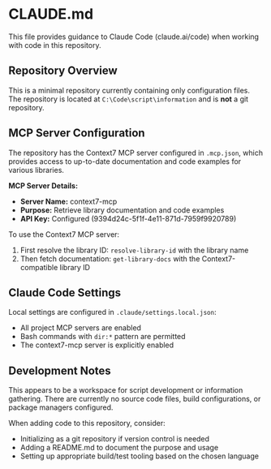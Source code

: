 # CLAUDE.md

This file provides guidance to Claude Code (claude.ai/code) when working with code in this repository.

## Repository Overview

This is a minimal repository currently containing only configuration files. The repository is located at `C:\Code\script\information` and is **not** a git repository.

## MCP Server Configuration

The repository has the Context7 MCP server configured in `.mcp.json`, which provides access to up-to-date documentation and code examples for various libraries.

**MCP Server Details:**
- **Server Name:** context7-mcp
- **Purpose:** Retrieve library documentation and code examples
- **API Key:** Configured (9394d24c-5f1f-4e11-871d-7959f9920789)

To use the Context7 MCP server:
1. First resolve the library ID: `resolve-library-id` with the library name
2. Then fetch documentation: `get-library-docs` with the Context7-compatible library ID

## Claude Code Settings

Local settings are configured in `.claude/settings.local.json`:
- All project MCP servers are enabled
- Bash commands with `dir:*` pattern are permitted
- The context7-mcp server is explicitly enabled

## Development Notes

This appears to be a workspace for script development or information gathering. There are currently no source code files, build configurations, or package managers configured.

When adding code to this repository, consider:
- Initializing as a git repository if version control is needed
- Adding a README.md to document the purpose and usage
- Setting up appropriate build/test tooling based on the chosen language
